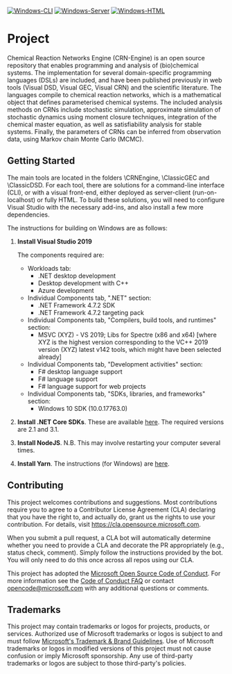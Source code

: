 [![Windows-CLI](https://github.com/microsoft/CRN/actions/workflows/build-cli.yml/badge.svg)](https://github.com/microsoft/CRN/actions/workflows/build-cli.yml)
[![Windows-Server](https://github.com/microsoft/CRN/actions/workflows/build-localhost.yml/badge.svg)](https://github.com/microsoft/CRN/actions/workflows/build-localhost.yml)
[![Windows-HTML](https://github.com/microsoft/CRN/actions/workflows/build-html.yml/badge.svg)](https://github.com/microsoft/CRN/actions/workflows/build-html.yml)

# Project

Chemical Reaction Networks Engine (CRN-Engine) is an open source repository that enables programming and analysis of (bio)chemical systems. The implementation for several domain-specific programming languages (DSLs) are included, and have been published previously in web tools (Visual DSD, Visual GEC, Visual CRN) and the scientific literature. The languages compile to chemical reaction networks, which is a mathematical object that defines parameterised chemical systems. The included analysis methods on CRNs include stochastic simulation, approximate simulation of stochastic dynamics using moment closure techniques, integration of the chemical master equation, as well as satisfiability analysis for stable systems. Finally, the parameters of CRNs can be inferred from observation data, using Markov chain Monte Carlo (MCMC).

## Getting Started

The main tools are located in the folders \CRNEngine, \ClassicGEC and \ClassicDSD. For each tool, there are solutions for a command-line interface (CLI), or with a visual front-end, either deployed as server-client (run-on-localhost) or fully HTML. To build these solutions, you will need to configure Visual Studio with the necessary add-ins, and also install a few more dependencies.

The instructions for building on Windows are as follows:

1. **Install Visual Studio 2019**

    The components required are:
    - Workloads tab:
        - .NET desktop development
        - Desktop development with C++
        - Azure development
    - Individual Components tab, ".NET" section:
        - .NET Framework 4.7.2 SDK
        - .NET Framework 4.7.2 targeting pack
    - Individual Components tab, "Compilers, build tools, and runtimes" section:
        - MSVC (XYZ) - VS 2019; Libs for Spectre (x86 and x64) [where XYZ is the highest version corresponding to the VC++ 2019 version (XYZ) latest v142 tools, which might have been selected already]
    - Individual Components tab, "Development activities" section:
        - F# desktop language support
        - F# language support
        - F# language support for web projects
    - Individual Components tab, "SDKs, libraries, and frameworks" section:
        - Windows 10 SDK (10.0.17763.0)

2. **Install .NET Core SDKs**. These are available [here](https://dotnet.microsoft.com/download/visual-studio-sdks). The required versions are 2.1 and 3.1.

3. **Install NodeJS**. N.B. This may involve restarting your computer several times.

4. **Install Yarn**. The instructions (for Windows) are [here](https://classic.yarnpkg.com/en/docs/install/#windows-stable).


## Contributing

This project welcomes contributions and suggestions.  Most contributions require you to agree to a
Contributor License Agreement (CLA) declaring that you have the right to, and actually do, grant us
the rights to use your contribution. For details, visit https://cla.opensource.microsoft.com.

When you submit a pull request, a CLA bot will automatically determine whether you need to provide
a CLA and decorate the PR appropriately (e.g., status check, comment). Simply follow the instructions
provided by the bot. You will only need to do this once across all repos using our CLA.

This project has adopted the [Microsoft Open Source Code of Conduct](https://opensource.microsoft.com/codeofconduct/).
For more information see the [Code of Conduct FAQ](https://opensource.microsoft.com/codeofconduct/faq/) or
contact [opencode@microsoft.com](mailto:opencode@microsoft.com) with any additional questions or comments.

## Trademarks

This project may contain trademarks or logos for projects, products, or services. Authorized use of Microsoft 
trademarks or logos is subject to and must follow 
[Microsoft's Trademark & Brand Guidelines](https://www.microsoft.com/en-us/legal/intellectualproperty/trademarks/usage/general).
Use of Microsoft trademarks or logos in modified versions of this project must not cause confusion or imply Microsoft sponsorship.
Any use of third-party trademarks or logos are subject to those third-party's policies.
